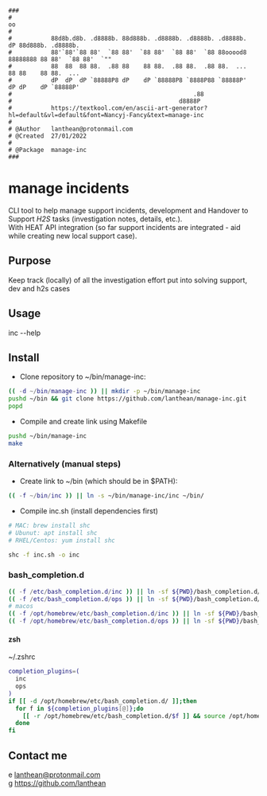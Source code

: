 ```
###
#                                                                            oo                   
#                                                                                               
#           88d8b.d8b. .d8888b. 88d888b. .d8888b. .d8888b. .d8888b.          dP 88d888b. .d8888b. 
#           88'`88'`88 88'  `88 88'  `88 88'  `88 88'  `88 88ooood8 88888888 88 88'  `88 88'  `"" 
#           88  88  88 88.  .88 88    88 88.  .88 88.  .88 88.  ...          88 88    88 88.  ... 
#           dP  dP  dP `88888P8 dP    dP `88888P8 `8888P88 `88888P'          dP dP    dP `88888P' 
#                                                   .88                                        
#                                               d8888P                                         
#           https://textkool.com/en/ascii-art-generator?hl=default&vl=default&font=Nancyj-Fancy&text=manage-inc
#
# @Author   lanthean@protonmail.com
# @Created  27/01/2022
#
# @Package  manage-inc
###
```
# manage incidents

CLI tool to help manage support incidents, development and Handover to Support _H2S_ tasks (investigation notes, details, etc.).  
With HEAT API integration (so far support incidents are integrated - aid while creating new local support case).  

## Purpose

Keep track (locally) of all the investigation effort put into solving support, dev and h2s cases

## Usage

inc --help

## Install

+ Clone repository to ~/bin/manage-inc:
```sh
(( -d ~/bin/manage-inc )) || mkdir -p ~/bin/manage-inc
pushd ~/bin && git clone https://github.com/lanthean/manage-inc.git
popd
```

+ Compile and create link using Makefile
```sh
pushd ~/bin/manage-inc
make
```

### Alternatively (manual steps)

+ Create link to ~/bin (which should be in $PATH):
```sh
(( -f ~/bin/inc )) || ln -s ~/bin/manage-inc/inc ~/bin/
```

+ Compile inc.sh (install dependencies first)
```sh
# MAC: brew install shc
# Ubunut: apt install shc
# RHEL/Centos: yum install shc

shc -f inc.sh -o inc
```

### bash_completion.d
```sh
(( -f /etc/bash_completion.d/inc )) || ln -sf ${PWD}/bash_completion.d/inc /etc/bash_completion.d/
(( -f /etc/bash_completion.d/ops )) || ln -sf ${PWD}/bash_completion.d/ops /etc/bash_completion.d/
# macos
(( -f /opt/homebrew/etc/bash_completion.d/inc )) || ln -sf ${PWD}/bash_completion.d/inc /opt/homebrew/etc/bash_completion.d/
(( -f /opt/homebrew/etc/bash_completion.d/ops )) || ln -sf ${PWD}/bash_completion.d/ops /opt/homebrew/etc/bash_completion.d/
```

#### zsh
~/.zshrc
```sh
completion_plugins=(
  inc
  ops
)
if [[ -d /opt/homebrew/etc/bash_completion.d/ ]];then
  for f in ${completion_plugins[@]};do
    [[ -r /opt/homebrew/etc/bash_completion.d/$f ]] && source /opt/homebrew/etc/bash_completion.d/$f
  done
fi
```

## Contact me
e [lanthean@protonmail.com](mailto:lanthean@protonmail.com)  
g <https://github.com/lanthean>

